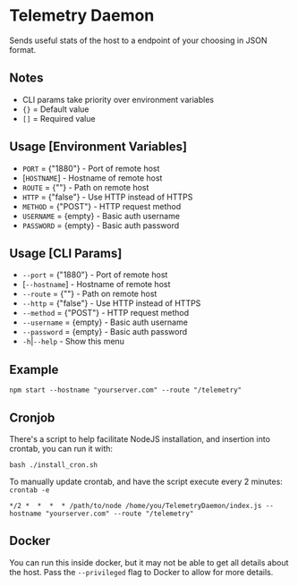 # Telemetry Daemon

Sends useful stats of the host to a endpoint of your choosing in JSON format.

## Notes
* CLI params take priority over environment variables
* `{}` = Default value
* `[]` = Required value

## Usage [Environment Variables]
* `PORT`           = {"1880"}    - Port of remote host
* [`HOSTNAME`]                   - Hostname of remote host
* `ROUTE`          = {""}        - Path on remote host
* `HTTP`           = {"false"}   - Use HTTP instead of HTTPS
* `METHOD`         = {"POST"}    - HTTP request method
* `USERNAME`       = {empty}     - Basic auth username
* `PASSWORD`       = {empty}     - Basic auth password

## Usage [CLI Params]
* `--port`         = {"1880"}    - Port of remote host
* [`--hostname`]                 - Hostname of remote host
* `--route`        = {""}        - Path on remote host
* `--http`         = {"false"}   - Use HTTP instead of HTTPS
* `--method`       = {"POST"}    - HTTP request method
* `--username`     = {empty}     - Basic auth username
* `--password`     = {empty}     - Basic auth password
* `-h`|`--help`                  - Show this menu

## Example
```
npm start --hostname "yourserver.com" --route "/telemetry"
```

## Cronjob
There's a script to help facilitate NodeJS installation, and insertion into crontab, you can run it with:
```
bash ./install_cron.sh
```
To manually update crontab, and have the script execute every 2 minutes: `crontab -e`
```
*/2 *  *  *  * /path/to/node /home/you/TelemetryDaemon/index.js --hostname "yourserver.com" --route "/telemetry"
```

## Docker
You can run this inside docker, but it may not be able to get all details about the host. Pass the `--privileged` flag to Docker to allow for more details.
